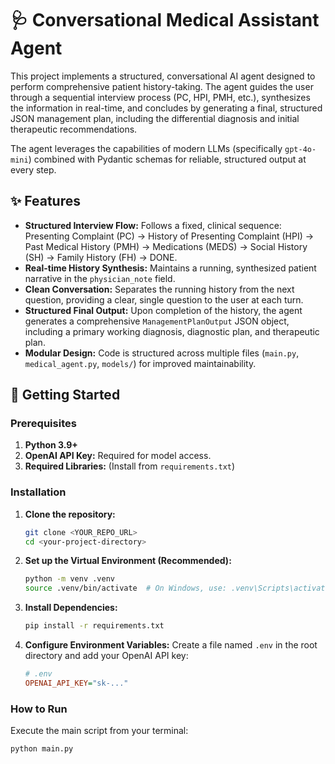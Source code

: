 # 🩺 Conversational Medical Assistant Agent

This project implements a structured, conversational AI agent designed to perform comprehensive patient history-taking. The agent guides the user through a sequential interview process (PC, HPI, PMH, etc.), synthesizes the information in real-time, and concludes by generating a final, structured JSON management plan, including the differential diagnosis and initial therapeutic recommendations.

The agent leverages the capabilities of modern LLMs (specifically `gpt-4o-mini`) combined with Pydantic schemas for reliable, structured output at every step.

## ✨ Features

* **Structured Interview Flow:** Follows a fixed, clinical sequence: Presenting Complaint (PC) → History of Presenting Complaint (HPI) → Past Medical History (PMH) → Medications (MEDS) → Social History (SH) → Family History (FH) → DONE.
* **Real-time History Synthesis:** Maintains a running, synthesized patient narrative in the `physician_note` field.
* **Clean Conversation:** Separates the running history from the next question, providing a clear, single question to the user at each turn.
* **Structured Final Output:** Upon completion of the history, the agent generates a comprehensive `ManagementPlanOutput` JSON object, including a primary working diagnosis, diagnostic plan, and therapeutic plan.
* **Modular Design:** Code is structured across multiple files (`main.py`, `medical_agent.py`, `models/`) for improved maintainability.

## 🚀 Getting Started

### Prerequisites

1.  **Python 3.9+**
2.  **OpenAI API Key:** Required for model access.
3.  **Required Libraries:** (Install from `requirements.txt`)

### Installation

1.  **Clone the repository:**
    ```bash
    git clone <YOUR_REPO_URL>
    cd <your-project-directory>
    ```

2.  **Set up the Virtual Environment (Recommended):**
    ```bash
    python -m venv .venv
    source .venv/bin/activate  # On Windows, use: .venv\Scripts\activate
    ```

3.  **Install Dependencies:**
    ```bash
    pip install -r requirements.txt
    ```

4.  **Configure Environment Variables:**
    Create a file named `.env` in the root directory and add your OpenAI API key:
    ```ini
    # .env
    OPENAI_API_KEY="sk-..." 
    ```

### How to Run

Execute the main script from your terminal:

```bash
python main.py
